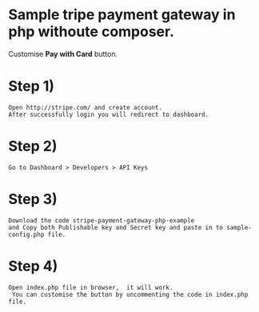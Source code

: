 # Sample tripe payment gateway in php withoute composer.

Customise **Pay with Card**  button.

# Step 1)
    Open http://stripe.com/ and create account.
    After successfully login you will redirect to dashboard.
    
# Step 2) 
    Go to Dashboard > Developers > API Keys
    
# Step 3) 
    Download the code stripe-payment-gateway-php-example
    and Copy both Publishable key and Secret key and paste in to sample-config.php file.
    
# Step 4) 
    Open index.php file in browser,  it will work.
     You can customise the button by uncommenting the code in index.php file.
